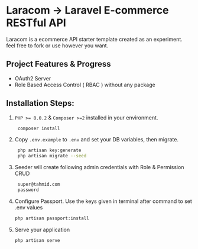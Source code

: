 # Laracom -> Laravel E-commerce RESTful API

Laracom is a ecommerce API starter template created as an experiment. feel free to fork or use however you want.

## Project Features & Progress

-   OAuth2 Server
-   Role Based Access Control ( RBAC ) without any package

## Installation Steps:

1. `PHP >= 8.0.2` & `Composer >=2` installed in your environment.
    ```sh
     composer install
    ```
2. Copy `.env.example` to `.env` and set your DB variables, then migrate.
    ```sh
     php artisan key:generate
     php artisan migrate --seed
    ```
3. Seeder will create following admin credentials with Role & Permission CRUD
    ```sh
     super@tahmid.com
     password
    ```
4. Configure Passport. Use the keys given in terminal after command to set .env values
    ```sh
    php artisan passport:install
    ```
5. Serve your application
    ```sh
    php artisan serve
    ```
